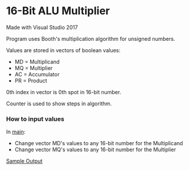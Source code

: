 # 16-Bit ALU Multiplier
Made with Visual Studio 2017

Program uses Booth's multiplication algorithm for unsigned numbers.

Values are stored in vectors of boolean values:
 - MD = Multiplicand
 - MQ = Multiplier
 - AC = Accumulator
 - PR = Product
 
 0th index in vector is 0th spot in 16-bit number.
 
 Counter is used to show steps in algorithm.
 
 ### How to input values
 In [main](SimulationProgram_CSCI113/SimulationProgram_CSCI113/main.cpp):
  - Change vector MD's values to any 16-bit number for the Multiplicand
  - Change vector MQ's values to any 16-bit number for the Multiplier
  
  [Sample Output](SampleOutput.pdf)

